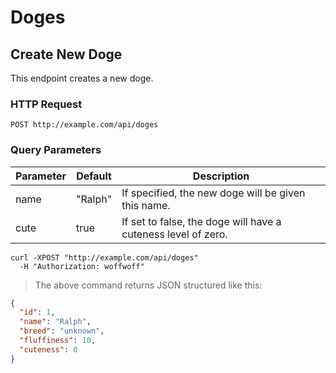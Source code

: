 # Doges

## Create New Doge

This endpoint creates a new doge.

### HTTP Request

`POST http://example.com/api/doges`

### Query Parameters

Parameter | Default | Description
--------- | ------- | -----------
name | "Ralph" | If specified, the new doge will be given this name.
cute | true | If set to false, the doge will have a cuteness level of zero.

```shell
curl -XPOST "http://example.com/api/doges"
  -H "Authorization: woffwoff"
```

> The above command returns JSON structured like this:

```json
{
  "id": 1,
  "name": "Ralph",
  "breed": "unknown",
  "fluffiness": 10,
  "cuteness": 0
}
```
